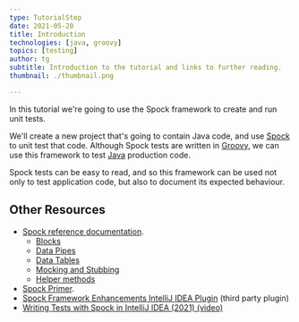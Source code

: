 ```yaml
---
type: TutorialStep
date: 2021-05-20
title: Introduction
technologies: [java, groovy]
topics: [testing]
author: tg
subtitle: Introduction to the tutorial and links to further reading.
thumbnail: ./thumbnail.png

---
```

In this tutorial we're going to use the Spock framework to create and run unit tests.

We'll create a new project that's going to contain Java code, and use [Spock](https://spockframework.org/) to unit test that code. Although Spock tests are written in [Groovy](https://groovy-lang.org/), we can use this framework to test [Java](../../../technologies/java/) production code. 

Spock tests can be easy to read, and so this framework can be used not only to test application code, but also to document its expected behaviour.

## Other Resources
- [Spock reference documentation](https://spockframework.org/spock/docs/2.0/all_in_one.html).
  - [Blocks](http://spockframework.org/spock/docs/2.0/all_in_one.html#_blocks)
  - [Data Pipes](http://spockframework.org/spock/docs/2.0/all_in_one.html#_data_pipes)
  - [Data Tables](http://spockframework.org/spock/docs/2.0/all_in_one.html#data-tables)
  - [Mocking and Stubbing](https://spockframework.org/spock/docs/2.0/all_in_one.html#interaction-based-testing)  
  - [Helper methods](http://spockframework.org/spock/docs/2.0/all_in_one.html#_helper_methods) 
- [Spock Primer](http://spockframework.org/spock/docs/2.0/spock_primer.html).
- [Spock Framework Enhancements IntelliJ IDEA Plugin](https://plugins.jetbrains.com/plugin/7114-spock-framework-enhancements) (third party plugin) 
- [Writing Tests with Spock in IntelliJ IDEA (2021) (video)](https://youtu.be/6V6G3RyxEMk)
